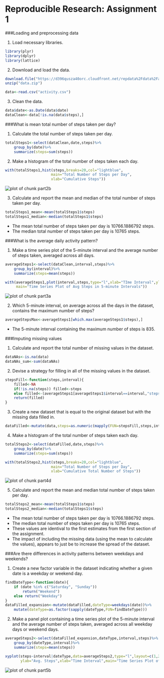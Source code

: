 Reproducible Research: Assignment 1
===================================

###Loading and preprocessing data

1. Load necessary libraries.

```r
library(plyr)
library(dplyr)
library(lattice)
```

2. Download and load the data.

```r
download.file("https://d396qusza40orc.cloudfront.net/repdata%2Fdata%2Factivity.zip","data.zip")
unzip("data.zip")

data<-read.csv("activity.csv")
```

3. Clean the data.

```r
data$date<-as.Date(data$date)
dataClean<-data[!is.na(data$steps),]
```


###What is mean total number of steps taken per day?

1. Calculate the total number of steps taken per day.

```r
totalSteps1<-select(dataClean,date,steps)%>%
    group_by(date)%>%
    summarize(steps=sum(steps))
```

2. Make a histogram of the total number of steps taken each day.

```r
with(totalSteps1,hist(steps,breaks=20,col="lightblue",
                     main="Total Number of Steps per Day", 
                     xlab="Cumulative Steps"))
```

![plot of chunk part2b](figure/part2b-1.png)

3. Calculate and report the mean and median of the total number of steps taken per day.

```r
totalSteps1_mean<-mean(totalSteps1$steps)
totalSteps1_median<-median(totalSteps1$steps)
```

- The mean total number of steps taken per day is 10766.1886792 steps.
- The median total number of steps taken per day is 10765 steps.


###What is the average daily activity pattern?

1. Make a time series plot of the 5-minute interval and the average number of steps taken, averaged across all days.

```r
averageSteps1<-select(dataClean,interval,steps)%>%
    group_by(interval)%>%
    summarize(steps=mean(steps))

with(averageSteps1,plot(interval,steps,type="l",xlab="TIme Interval",ylab="Avg. Steps",
     main="Time Series Plot of Avg Steps in 5-minute Intervals"))
```

![plot of chunk part3a](figure/part3a-1.png)

2. Which 5-minute interval, on average across all the days in the dataset, contains the maximum number of steps?

```r
averageStepsMax<-averageSteps1[which.max(averageSteps1$steps),]
```

- The 5-minute interval containing the maximum number of steps is 835.


###Imputing missing values

1. Calculate and report the total number of missing values in the dataset.

```r
dataNAs<-is.na(data)
dataNAs_sum<-sum(dataNAs)
```

2. Devise a strategy for filling in all of the missing values in the dataset.

```r
stepsFill<-function(steps,interval){
    filled<-NA
    if(!is.na(steps)) filled<-steps
    else filled<-(averageSteps1[averageSteps1$interval==interval,"steps"])
    return(filled)
}
```

3. Create a new dataset that is equal to the original dataset but with the missing data filled in.

```r
dataFilled<-mutate(data,steps=as.numeric(mapply(FUN=stepsFill,steps,interval)))
```

4. Make a histogram of the total number of steps taken each day.

```r
totalSteps2<-select(dataFilled,date,steps)%>%
    group_by(date)%>%
    summarize(steps=sum(steps))

with(totalSteps2,hist(steps,breaks=20,col="lightblue",
                     main="Total Number of Steps per Day", 
                     xlab="Cumulative Total Number of Steps"))
```

![plot of chunk part4d](figure/part4d-1.png)

5. Calculate and report the mean and median total number of steps taken per day.

```r
totalSteps2_mean<-mean(totalSteps1$steps)
totalSteps2_median<-median(totalSteps1$steps)
```

- The mean total number of steps taken per day is 10766.1886792 steps.
- The median total number of steps taken per day is 10765 steps.
- These values are identival to the first estimates from the first section of the assignment.
- The impact of including the missing data (using the mean to calculate the values), appears to just be to increase the spread of the dataset.


###Are there differences in activity patterns between weekdays and weekends?

1. Create a new factor variable in the dataset indicating whether a given date is a weekday or weekend day.

```r
findDateType<-function(date){
    if (date %in% c("Saturday", "Sunday"))
        return("Weekend")
    else return("Weekday")
}
dataFilled_expansion<-mutate(dataFilled,dateType=weekdays(date))%>%
    mutate(dateType=as.factor(sapply(dateType,FUN=findDateType)))
```

2. Make a panel plot containing a time series plot of the 5-minute interval and the average number of steps taken, averaged across all weekday days or weekend days.

```r
averageSteps2<-select(dataFilled_expansion,dateType,interval,steps)%>%
    group_by(dateType,interval)%>%
    summarize(steps=mean(steps))

xyplot(steps~interval|dateType,data=averageSteps2,type="l",layout=c(1,2),
       ylab="Avg. Steps",xlab="Time Interval",main="Time Series Plot of Avg Steps in 5-minute Intervals")
```

![plot of chunk part5b](figure/part5b-1.png)
